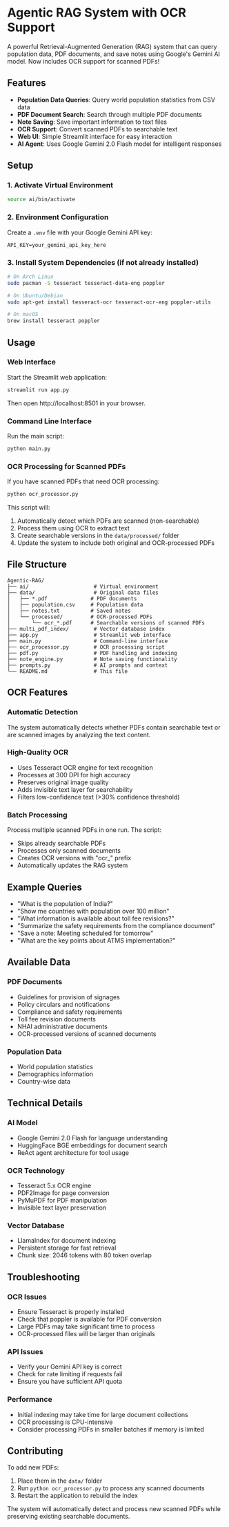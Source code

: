 # Agentic RAG System with OCR Support

A powerful Retrieval-Augmented Generation (RAG) system that can query population data, PDF documents, and save notes using Google's Gemini AI model. Now includes OCR support for scanned PDFs!

## Features

- **Population Data Queries**: Query world population statistics from CSV data
- **PDF Document Search**: Search through multiple PDF documents
- **Note Saving**: Save important information to text files
- **OCR Support**: Convert scanned PDFs to searchable text
- **Web UI**: Simple Streamlit interface for easy interaction
- **AI Agent**: Uses Google Gemini 2.0 Flash model for intelligent responses

## Setup

### 1. Activate Virtual Environment
```bash
source ai/bin/activate
```

### 2. Environment Configuration
Create a `.env` file with your Google Gemini API key:
```
API_KEY=your_gemini_api_key_here
```

### 3. Install System Dependencies (if not already installed)
```bash
# On Arch Linux
sudo pacman -S tesseract tesseract-data-eng poppler

# On Ubuntu/Debian
sudo apt-get install tesseract-ocr tesseract-ocr-eng poppler-utils

# On macOS
brew install tesseract poppler
```

## Usage

### Web Interface
Start the Streamlit web application:
```bash
streamlit run app.py
```
Then open http://localhost:8501 in your browser.

### Command Line Interface
Run the main script:
```bash
python main.py
```

### OCR Processing for Scanned PDFs

If you have scanned PDFs that need OCR processing:

```bash
python ocr_processor.py
```

This script will:
1. Automatically detect which PDFs are scanned (non-searchable)
2. Process them using OCR to extract text
3. Create searchable versions in the `data/processed/` folder
4. Update the system to include both original and OCR-processed PDFs

## File Structure

```
Agentic-RAG/
├── ai/                     # Virtual environment
├── data/                   # Original data files
│   ├── *.pdf              # PDF documents
│   ├── population.csv     # Population data
│   ├── notes.txt          # Saved notes
│   └── processed/         # OCR-processed PDFs
│       └── ocr_*.pdf      # Searchable versions of scanned PDFs
├── multi_pdf_index/        # Vector database index
├── app.py                  # Streamlit web interface
├── main.py                 # Command-line interface
├── ocr_processor.py        # OCR processing script
├── pdf.py                  # PDF handling and indexing
├── note_engine.py          # Note saving functionality
├── prompts.py              # AI prompts and context
└── README.md               # This file
```

## OCR Features

### Automatic Detection
The system automatically detects whether PDFs contain searchable text or are scanned images by analyzing the text content.

### High-Quality OCR
- Uses Tesseract OCR engine for text recognition
- Processes at 300 DPI for high accuracy
- Preserves original image quality
- Adds invisible text layer for searchability
- Filters low-confidence text (>30% confidence threshold)

### Batch Processing
Process multiple scanned PDFs in one run. The script:
- Skips already searchable PDFs
- Processes only scanned documents
- Creates OCR versions with "ocr_" prefix
- Automatically updates the RAG system

## Example Queries

- "What is the population of India?"
- "Show me countries with population over 100 million"
- "What information is available about toll fee revisions?"
- "Summarize the safety requirements from the compliance document"
- "Save a note: Meeting scheduled for tomorrow"
- "What are the key points about ATMS implementation?"

## Available Data

### PDF Documents
- Guidelines for provision of signages
- Policy circulars and notifications
- Compliance and safety requirements
- Toll fee revision documents
- NHAI administrative documents
- OCR-processed versions of scanned documents

### Population Data
- World population statistics
- Demographics information
- Country-wise data

## Technical Details

### AI Model
- Google Gemini 2.0 Flash for language understanding
- HuggingFace BGE embeddings for document search
- ReAct agent architecture for tool usage

### OCR Technology
- Tesseract 5.x OCR engine
- PDF2Image for page conversion
- PyMuPDF for PDF manipulation
- Invisible text layer preservation

### Vector Database
- LlamaIndex for document indexing
- Persistent storage for fast retrieval
- Chunk size: 2046 tokens with 80 token overlap

## Troubleshooting

### OCR Issues
- Ensure Tesseract is properly installed
- Check that poppler is available for PDF conversion
- Large PDFs may take significant time to process
- OCR-processed files will be larger than originals

### API Issues
- Verify your Gemini API key is correct
- Check for rate limiting if requests fail
- Ensure you have sufficient API quota

### Performance
- Initial indexing may take time for large document collections
- OCR processing is CPU-intensive
- Consider processing PDFs in smaller batches if memory is limited

## Contributing

To add new PDFs:
1. Place them in the `data/` folder
2. Run `python ocr_processor.py` to process any scanned documents
3. Restart the application to rebuild the index

The system will automatically detect and process new scanned PDFs while preserving existing searchable documents.

